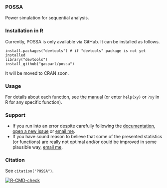 ### POSSA

Power simulation for sequential analysis.

### Installation in R

Currently, POSSA is only available via GitHub. It can be installed as follows.

```
install.packages("devtools") # if "devtools" package is not yet installed
library("devtools")
install_github("gasparl/possa")
```

It will be moved to CRAN soon.

### Usage

For details about each function, see [the manual](https://github.com/gasparl/possa/blob/master/POSSA.pdf "POSSA manual") (or enter `help(xy)` or `?xy` in R for any specific function).


### Support

* If you run into an error despite carefully following the [documentation](https://github.com/gasparl/possa/blob/master/POSSA.pdf "POSSA.pdf"), [open a new issue](https://github.com/gasparl/possa/issues "Issues") or [email me](mailto:lkcsgaspar@gmail.com).
* If you have sound reason to believe that some of the presented statistics (or functions) are really not optimal and/or could be improved in some plausible way, [email me](mailto:lkcsgaspar@gmail.com).

### Citation

See `citation("POSSA")`.

[![R-CMD-check](https://github.com/gasparl/possa/workflows/R-CMD-check/badge.svg)](https://github.com/gasparl/possa/actions)
